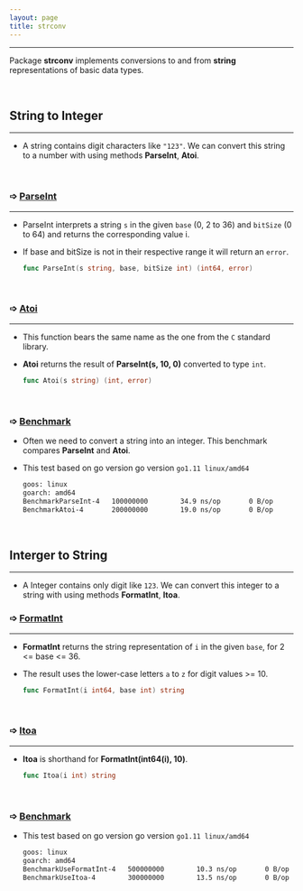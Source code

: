 ```yaml
---
layout: page
title: strconv
---
```

***

Package __strconv__ implements conversions to and from __string__ representations of basic data types.

&nbsp;

## String to Integer
***

* A string contains digit characters like `"123"`. We can convert this string to a number with using methods __ParseInt__, __Atoi__.

&nbsp;

### ➩ [ParseInt](https://play.golang.org/p/b7eud5F9nQ0)
***

* ParseInt interprets a string `s` in the given `base` (0, 2 to 36) and `bitSize` (0 to 64) and returns the corresponding value i.

* If base and bitSize is not in their respective range it will return an `error`.

    ```go
    func ParseInt(s string, base, bitSize int) (int64, error)
    ```

&nbsp;

### ➩ [Atoi](https://play.golang.org/p/rI_TaO5bOig)
***

* This function bears the same name as the one from the `C` standard library.

* __Atoi__ returns the result of __ParseInt(s, 10, 0)__ converted to type `int`.

    ```go
    func Atoi(s string) (int, error)
    ```
&nbsp;

### ➩ [Benchmark](https://github.com/g-kutty/go-packages/blob/master/examples/strconv/to_int/example_test.go)

* Often we need to convert a string into an integer. This benchmark compares __ParseInt__ and __Atoi__.

* This test based on go version go version `go1.11 linux/amd64`

    ```sh
    goos: linux
    goarch: amd64
    BenchmarkParseInt-4   100000000        34.9 ns/op       0 B/op       0 allocs/op
    BenchmarkAtoi-4       200000000        19.0 ns/op       0 B/op       0 allocs/op
    ```

&nbsp;

## Interger to String
***

* A Integer contains only digit like `123`. We can convert this integer to a string with using methods __FormatInt__, __Itoa__.

### ➩ [FormatInt](https://play.golang.org/p/WKsxy73aDdw)
***

* __FormatInt__ returns the string representation of `i` in the given `base`, for 2 <= base <= 36.

* The result uses the lower-case letters `a` to `z` for digit values >= 10.

    ```go
    func FormatInt(i int64, base int) string
    ```
&nbsp;

### ➩ [Itoa](https://play.golang.org/p/BlKb8Q6_xjv)
***

* __Itoa__ is shorthand for __FormatInt(int64(i), 10)__.

    ```go
    func Itoa(i int) string
    ```
&nbsp;

### ➩ [Benchmark](https://github.com/g-kutty/go-packages/blob/master/examples/strconv/to_string/example_test.go)

* This test based on go version go version `go1.11 linux/amd64`

    ```sh
    goos: linux
    goarch: amd64
    BenchmarkUseFormatInt-4   500000000        10.3 ns/op       0 B/op       0 allocs/op
    BenchmarkUseItoa-4        300000000        13.5 ns/op       0 B/op       0 allocs/op
    ```